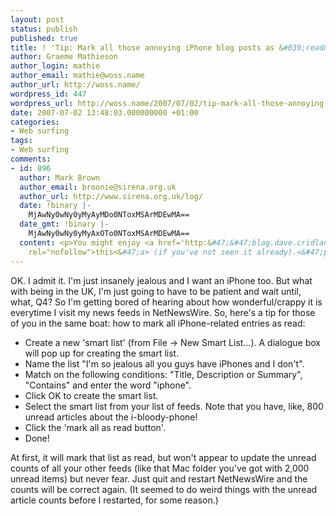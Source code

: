 ```yaml
---
layout: post
status: publish
published: true
title: ! 'Tip: Mark all those annoying iPhone blog posts as &#039;read&#039;'
author: Graeme Mathieson
author_login: mathie
author_email: mathie@woss.name
author_url: http://woss.name/
wordpress_id: 447
wordpress_url: http://woss.name/2007/07/02/tip-mark-all-those-annoying-iphone-blog-posts-as-read/
date: 2007-07-02 13:48:03.000000000 +01:00
categories:
- Web surfing
tags:
- Web surfing
comments:
- id: 896
  author: Mark Brown
  author_email: broonie@sirena.org.uk
  author_url: http://www.sirena.org.uk/log/
  date: !binary |-
    MjAwNy0wNy0yMyAyMDo0NToxMSArMDEwMA==
  date_gmt: !binary |-
    MjAwNy0wNy0yMyAxOTo0NToxMSArMDEwMA==
  content: <p>You might enjoy <a href='http:&#47;&#47;blog.dave.cridland.net&#47;?p=32'
    rel="nofollow">this<&#47;a> (if you've not seen it already).<&#47;p>
---
```

OK.  I admit it.  I'm just insanely jealous and I want an iPhone too.  But what with being in the UK, I'm just going to have to be patient and wait until, what, Q4?  So I'm getting bored of hearing about how wonderful&#47;crappy it is everytime I visit my news feeds in NetNewsWire.  So, here's a tip for those of you in the same boat: how to mark all iPhone-related entries as read:

* Create a new 'smart list' (from File &rarr; New Smart List&hellip;).  A dialogue box will pop up for creating the smart list.
* Name the list "I'm so jealous all you guys have iPhones and I don't".
* Match on the following conditions: "Title, Description or Summary", "Contains" and enter the word "iphone".
* Click OK to create the smart list.
* Select the smart list from your list of feeds.  Note that you have, like, 800 unread articles about the i-bloody-phone!
* Click the 'mark all as read button'.
* Done!

At first, it will mark that list as read, but won't appear to update the unread counts of all your other feeds (like that Mac folder you've got with 2,000 unread items) but never fear.  Just quit and restart NetNewsWire and the counts will be correct again.  (It seemed to do weird things with the unread article counts before I restarted, for some reason.)
